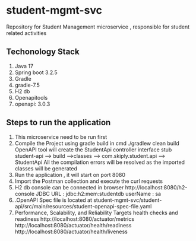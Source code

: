 # student-mgmt-svc
Repository for Student Management microservice , responsible for student related activities

## Techonology Stack
1. Java 17
2. Spring boot 3.2.5
3. Gradle 
4. gradle-7.5
5. H2 db
6. Openapitools
7. openapi: 3.0.3

## Steps to run the application

1. This microservice need to be run first
2. Compile the Project using gradle build in cmd
   ./gradlew clean build
   OpenAPI tool  will create the StudentApi controller interface stub
   student-api --> build -->classes --> com.skiply.student.api --> StudentApi
   All the compilation errors will be resolved as the imported classes will be generated
3. Run the application , it will start on port 8080
4. Import the Postman collection and execute the curl requests
5. H2 db console can be connected in browser
   http://localhost:8080/h2-console
   JDBC URL : jdbc:h2:mem:studentdb
   userName : sa 
6. .OpenAPI Spec file is located at
   student-mgmt-svc/student-api/src/main/resources/student-openapi-spec-file.yaml
7. Performance, Scalability, and Reliability Targets
   health checks and readiness
   http://localhost:8080/actuator/metrics
   http://localhost:8080/actuator/health/readiness
   http://localhost:8080/actuator/health/liveness